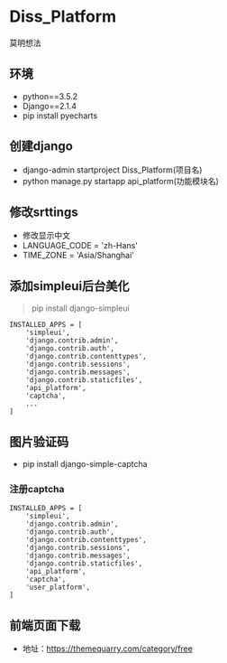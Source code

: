 # Diss_Platform
莫明想法

## 环境
- python==3.5.2
- Django==2.1.4
- pip install pyecharts

## 创建django
* django-admin startproject Diss_Platform(项目名)
* python manage.py startapp api_platform(功能模块名)
## 修改srttings
- 修改显示中文
- LANGUAGE_CODE = 'zh-Hans'
- TIME_ZONE = 'Asia/Shanghai'

## 添加simpleui后台美化
> pip install django-simpleui

```
INSTALLED_APPS = [
    'simpleui',
    'django.contrib.admin',
    'django.contrib.auth',
    'django.contrib.contenttypes',
    'django.contrib.sessions',
    'django.contrib.messages',
    'django.contrib.staticfiles',
    'api_platform',
    'captcha',
    ...
]
```
## 图片验证码
- pip install django-simple-captcha
  
### 注册captcha
```
INSTALLED_APPS = [
    'simpleui',
    'django.contrib.admin',
    'django.contrib.auth',
    'django.contrib.contenttypes',
    'django.contrib.sessions',
    'django.contrib.messages',
    'django.contrib.staticfiles',
    'api_platform',
    'captcha',
    'user_platform',
]
```
## 前端页面下载
- 地址：https://themequarry.com/category/free
